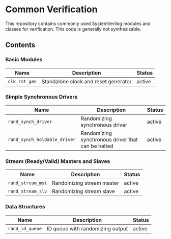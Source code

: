 # Common Verification

This repository contains commonly used SystemVerilog modules and classes for verification.  This
code is generally not synthesizable.

## Contents

### Basic Modules

|      Name     |             Description               | Status |
|---------------|---------------------------------------|--------|
| `clk_rst_gen` | Standalone clock and reset generator  | active |

### Simple Synchronous Drivers

|              Name             |                   Description                     | Status |
|-------------------------------|---------------------------------------------------|--------|
| `rand_synch_driver`           | Randomizing synchronous driver                    | active |
| `rand_synch_holdable_driver`  | Randomizing synchronous driver that can be halted | active |

### Stream (Ready/Valid) Masters and Slaves

|      Name         |             Description               | Status |
|-------------------|---------------------------------------|--------|
| `rand_stream_mst` | Randomizing stream master             | active |
| `rand_stream_slv` | Randomizing stream slave              | active |

### Data Structures

|      Name         |             Description               | Status |
|-------------------|---------------------------------------|--------|
| `rand_id_queue`   | ID queue with randomizing output      | active |
